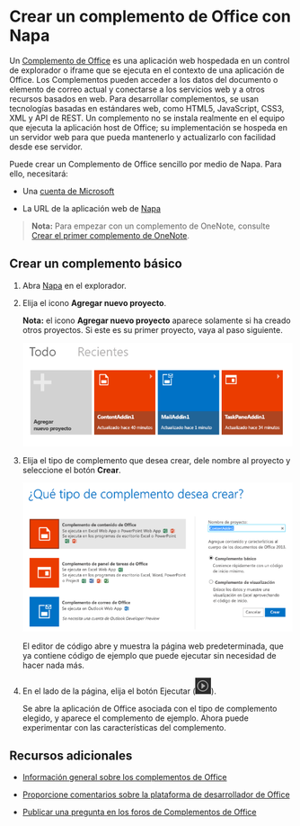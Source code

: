 
# <a name="create-an-office-add-in-with-napa"></a>Crear un complemento de Office con Napa



Un [Complemento de Office](../../docs/overview/office-add-ins.md) es una aplicación web hospedada en un control de explorador o iframe que se ejecuta en el contexto de una aplicación de Office. Los Complementos pueden acceder a los datos del documento o elemento de correo actual y conectarse a los servicios web y a otros recursos basados en web. Para desarrollar complementos, se usan tecnologías basadas en estándares web, como HTML5, JavaScript, CSS3, XML y API de REST. Un complemento no se instala realmente en el equipo que ejecuta la aplicación host de Office; su implementación se hospeda en un servidor web para que pueda mantenerlo y actualizarlo con facilidad desde ese servidor.

Puede crear un Complemento de Office sencillo por medio de Napa. Para ello, necesitará:

- Una [cuenta de Microsoft](http://www.microsoft.com/en-us/account/default.aspx)
    
- La URL de la aplicación web de [Napa](https://www.napacloudapp.com/ )

>**Nota:** Para empezar con un complemento de OneNote, consulte [Crear el primer complemento de OneNote](../onenote/onenote-add-ins-getting-started.md).

## <a name="create-a-basic-add-in"></a>Crear un complemento básico



1. Abra [Napa](https://www.napacloudapp.com/ ) en el explorador.
    
2. Elija el icono **Agregar nuevo proyecto**.
    
     **Nota:** el icono **Agregar nuevo proyecto** aparece solamente si ha creado otros proyectos. Si este es su primer proyecto, vaya al paso siguiente.
    
    ![Página de proyectos](../../images/08fc36cf-7cc1-442f-a9a5-b6bb30d786a4.png)

3. Elija el tipo de complemento que desea crear, dele nombre al proyecto y seleccione el botón  **Crear**.
    
    ![Icono de la aplicación de Excel](../../images/Apps_NAPA_Excel_Tile.png)

    El editor de código abre y muestra la página web predeterminada, que ya contiene código de ejemplo que puede ejecutar sin necesidad de hacer nada más.
    
4. En el lado de la página, elija el botón Ejecutar (![Botón Ejecutar](../../images/Apps_NAPA_Run_Button.png)).
    
    Se abre la aplicación de Office asociada con el tipo de complemento elegido, y aparece el complemento de ejemplo. Ahora puede experimentar con las características del complemento.
    

## <a name="additional-resources"></a>Recursos adicionales



- [Información general sobre los complementos de Office](../../docs/overview/office-add-ins.md)
    
- [Proporcione comentarios sobre la plataforma de desarrollador de Office](http://officespdev.uservoice.com/)
    
- [Publicar una pregunta en los foros de Complementos de Office](http://social.msdn.microsoft.com/Forums/officeapps/en-US/home?forum=appsforoffice%2Cofficestore&amp;filter=alltypes&amp;sort=lastpostdesc)
    
